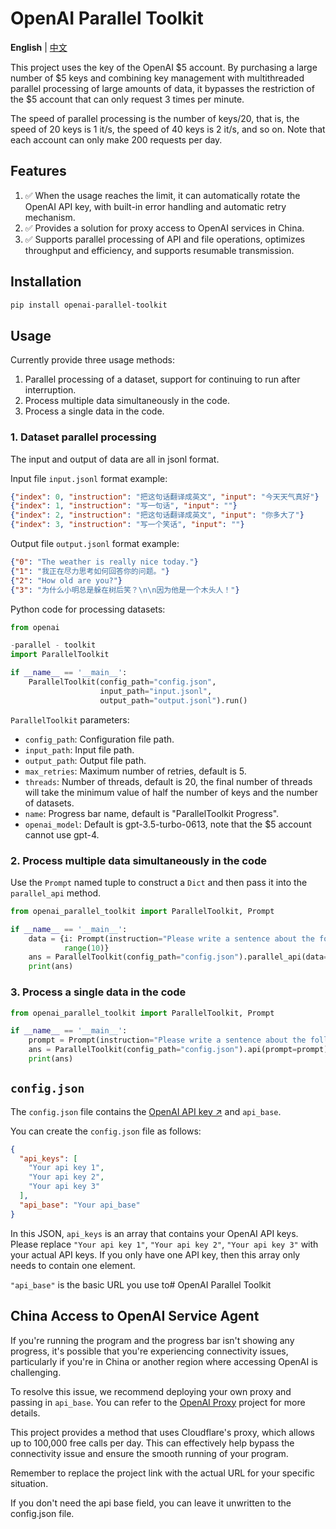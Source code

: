 # OpenAI Parallel Toolkit

**English** | [中文](README_CN.md)

This project uses the key of the OpenAI $5 account. By purchasing a large number of $5 keys and combining key management
with multithreaded parallel processing of large amounts of data, it bypasses the restriction of the $5 account that can
only request 3 times per minute.

The speed of parallel processing is the number of keys/20, that is, the speed of 20 keys is 1 it/s, the speed of 40 keys
is 2 it/s, and so on.
Note that each account can only make 200 requests per day.

## Features

1. ✅ When the usage reaches the limit, it can automatically rotate the OpenAI API key, with built-in error handling and
   automatic retry mechanism.
2. ✅ Provides a solution for proxy access to OpenAI services in China.
3. ✅ Supports parallel processing of API and file operations, optimizes throughput and efficiency, and supports
   resumable transmission.

## Installation

```bash
pip install openai-parallel-toolkit
```

## Usage

Currently provide three usage methods:

1. Parallel processing of a dataset, support for continuing to run after interruption.
2. Process multiple data simultaneously in the code.
3. Process a single data in the code.

### 1. Dataset parallel processing

The input and output of data are all in jsonl format.

Input file `input.jsonl` format example:

```json lines
{"index": 0, "instruction": "把这句话翻译成英文", "input": "今天天气真好"}
{"index": 1, "instruction": "写一句话", "input": ""}
{"index": 2, "instruction": "把这句话翻译成英文", "input": "你多大了"}
{"index": 3, "instruction": "写一个笑话", "input": ""}
```

Output file `output.jsonl` format example:

```json lines
{"0": "The weather is really nice today."}
{"1": "我正在尽力思考如何回答你的问题。"}
{"2": "How old are you?"}
{"3": "为什么小明总是躲在树后笑？\n\n因为他是一个木头人！"}
```

Python code for processing datasets:

```python
from openai

-parallel - toolkit
import ParallelToolkit

if __name__ == '__main__':
    ParallelToolkit(config_path="config.json",
                    input_path="input.jsonl",
                    output_path="output.jsonl").run()
```

`ParallelToolkit` parameters:

- `config_path`: Configuration file path.
- `input_path`: Input file path.
- `output_path`: Output file path.
- `max_retries`: Maximum number of retries, default is 5.
- `threads`: Number of threads, default is 20, the final number of threads will take the minimum value of half the
  number of keys and the number of datasets.
- `name`: Progress bar name, default is "ParallelToolkit Progress".
- `openai_model`: Default is gpt-3.5-turbo-0613, note that the $5 account cannot use gpt-4.

### 2. Process multiple data simultaneously in the code

Use the `Prompt` named tuple to construct a `Dict` and then pass it into the `parallel_api` method.

```python
from openai_parallel_toolkit import ParallelToolkit, Prompt

if __name__ == '__main__':
    data = {i: Prompt(instruction="Please write a sentence about the following topic: ", input="china") for i in
            range(10)}
    ans = ParallelToolkit(config_path="config.json").parallel_api(data=data)
    print(ans)
```

### 3. Process a single data in the code

```python
from openai_parallel_toolkit import ParallelToolkit, Prompt

if __name__ == '__main__':
    prompt = Prompt(instruction="Please write a sentence about the following topic: ", input="flowers")
    ans = ParallelToolkit(config_path="config.json").api(prompt=prompt)
    print(ans)
```

## `config.json`

The `config.json` file contains
the [OpenAI API key ↗](https://help.openai.com/en/articles/4936850-where-do-i-find-my-secret-api-key) and `api_base`.

You can create the `config.json` file as follows:

```json
{
  "api_keys": [
    "Your api key 1",
    "Your api key 2",
    "Your api key 3"
  ],
  "api_base": "Your api_base"
}
```

In this JSON, `api_keys` is an array that contains your OpenAI API keys. Please
replace `"Your api key 1"`, `"Your api key 2"`, `"Your api key 3"` with your actual API keys. If you only have one API
key, then this array only needs to contain one element.

`"api_base"` is the basic URL you use to# OpenAI Parallel Toolkit

## China Access to OpenAI Service Agent
If you're running the program and the progress bar isn't showing any progress, it's possible that you're experiencing
connectivity issues, particularly if you're in China or another region where accessing OpenAI is challenging.

To resolve this issue, we recommend deploying your own proxy and passing in `api_base`. You can refer to
the [OpenAI Proxy](https://github.com/justjavac/openai-proxy) project for more details.

This project provides a method that uses Cloudflare's proxy, which allows up to 100,000 free calls per day. This can
effectively help bypass the connectivity issue and ensure the smooth running of your program.

Remember to replace the project link with the actual URL for your specific situation.

If you don't need the api base field, you can leave it unwritten to the config.json file.
